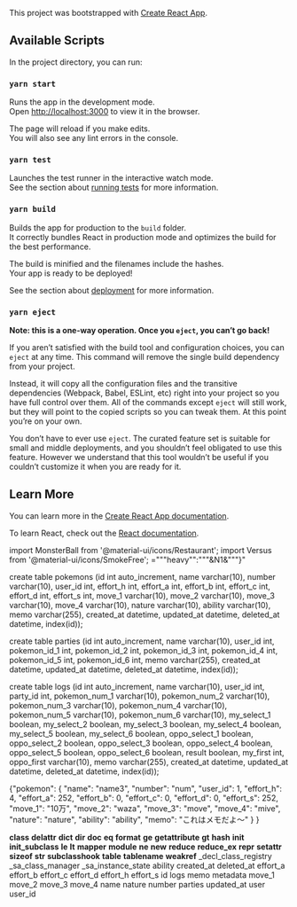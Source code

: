 This project was bootstrapped with [Create React App](https://github.com/facebook/create-react-app).

## Available Scripts

In the project directory, you can run:

### `yarn start`

Runs the app in the development mode.<br />
Open [http://localhost:3000](http://localhost:3000) to view it in the browser.

The page will reload if you make edits.<br />
You will also see any lint errors in the console.

### `yarn test`

Launches the test runner in the interactive watch mode.<br />
See the section about [running tests](https://facebook.github.io/create-react-app/docs/running-tests) for more information.

### `yarn build`

Builds the app for production to the `build` folder.<br />
It correctly bundles React in production mode and optimizes the build for the best performance.

The build is minified and the filenames include the hashes.<br />
Your app is ready to be deployed!

See the section about [deployment](https://facebook.github.io/create-react-app/docs/deployment) for more information.

### `yarn eject`

**Note: this is a one-way operation. Once you `eject`, you can’t go back!**

If you aren’t satisfied with the build tool and configuration choices, you can `eject` at any time. This command will remove the single build dependency from your project.

Instead, it will copy all the configuration files and the transitive dependencies (Webpack, Babel, ESLint, etc) right into your project so you have full control over them. All of the commands except `eject` will still work, but they will point to the copied scripts so you can tweak them. At this point you’re on your own.

You don’t have to ever use `eject`. The curated feature set is suitable for small and middle deployments, and you shouldn’t feel obligated to use this feature. However we understand that this tool wouldn’t be useful if you couldn’t customize it when you are ready for it.

## Learn More

You can learn more in the [Create React App documentation](https://facebook.github.io/create-react-app/docs/getting-started).

To learn React, check out the [React documentation](https://reactjs.org/).

import MonsterBall from '@material-ui/icons/Restaurant';
import Versus from '@material-ui/icons/SmokeFree';
="""heavy"":"""&N1&"""}"

create table pokemons (id int auto_increment, name varchar(10), number varchar(10), user_id int, effort_h int, effort_a int, effort_b int, effort_c int, effort_d int, effort_s int, move_1 varchar(10), move_2 varchar(10), move_3 varchar(10), move_4 varchar(10), nature varchar(10), ability varchar(10), memo varchar(255), created_at datetime, updated_at datetime, deleted_at datetime, index(id));

create table parties (id int auto_increment, name varchar(10), user_id int, pokemon_id_1 int, pokemon_id_2 int, pokemon_id_3 int, pokemon_id_4 int, pokemon_id_5 int, pokemon_id_6 int, memo varchar(255), created_at datetime, updated_at datetime, deleted_at datetime, index(id));

create table logs (id int auto_increment, name varchar(10), user_id int, party_id int, pokemon_num_1 varchar(10), pokemon_num_2 varchar(10), pokemon_num_3 varchar(10), pokemon_num_4 varchar(10), pokemon_num_5 varchar(10), pokemon_num_6 varchar(10), my_select_1 boolean, my_select_2 boolean, my_select_3 boolean, my_select_4 boolean, my_select_5 boolean, my_select_6 boolean, oppo_select_1 boolean, oppo_select_2 boolean, oppo_select_3 boolean, oppo_select_4 boolean, oppo_select_5 boolean, oppo_select_6 boolean, result boolean, my_first int, oppo_first varchar(10), memo varchar(255), created_at datetime, updated_at datetime, deleted_at datetime, index(id));

{"pokemon":
	{
	"name": "name3",
	"number": "num",
	"user_id": 1,
	"effort_h": 4,
	"effort_a": 252,
	"effort_b": 0,
	"effort_c": 0,
	"effort_d": 0,
	"effort_s": 252,
	"move_1": "10万",
	"move_2": "waza",
	"move_3": "move",
	"move_4": "mive",
	"nature": "nature",
	"ability": "ability",
	"memo": "これはメモだよ～"
	}
}

__class__ __delattr__ __dict__ __dir__ __doc__ __eq__ __format__ __ge__ __getattribute__ __gt__ __hash__ __init__ __init_subclass__ __le__ __lt__ __mapper__ __module__ __ne__ __new__ __reduce__ __reduce_ex__ __repr__ __setattr__ __sizeof__ __str__ __subclasshook__ __table__ __tablename__ __weakref__ _decl_class_registry _sa_class_manager _sa_instance_state ability created_at deleted_at effort_a effort_b effort_c effort_d effort_h effort_s id logs memo metadata move_1 move_2 move_3 move_4 name nature number parties updated_at user user_id